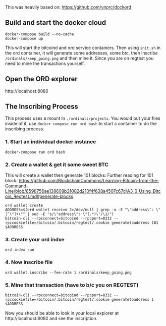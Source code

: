 This was heavily based on: https://github.com/vnprc/dockord

## Build and start the docker cloud

```
docker-compose build --no-cache
docker-compose up
```

This will start the bitcoind and ord service containers. Then using `init.sh` in the ord container, it will generate some addresses, some btc, then inscribe `/ordinals/keep_going.png` and then mine it.
Since you are on regtest you need to mine the transactions yourself.

## Open the ORD explorer

http://localhost:8080

## The Inscribing Process

This process uses a mount in `./ordinals/projects`. You would put your files inside of it, use `docker-compose run ord bash` to start a container to do the inscribing process.

### 1. Start an individual docker instance

```
docker-compose run ord bash
```

### 2. Create a wallet & get it some sweet BTC

This will create a wallet then generate 101 blocks: Further reading for 101 block: https://github.com/BlockchainCommons/Learning-Bitcoin-from-the-Command-Line/blob/8598756ae138608b21082d210f4f638a4507c67d/A3_0_Using_Bitcoin_Regtest.md#generate-blocks

```
ord wallet create
ADDRESS=$(ord wallet receive 2>/dev/null | grep -o -E "\"address\": \"[^\"]+\"" | sed -E "s/\"address\": \"(.*)\"/\1/")
bitcoin-cli --rpcconnect=bitcoind --rpcport=8332 --rpccookiefile=/bitcoin/.bitcoin/regtest/.cookie generatetoaddress 101 $ADDRESS
```

### 3. Create your ord indxe

```
ord index run
```

### 4. Now inscribe file

```
ord wallet inscribe --fee-rate 1 /ordinals/keep_going.png
```

### 5. Mine that transaction (have to b/c you on REGTEST)

```
bitcoin-cli --rpcconnect=bitcoind --rpcport=8332 --rpccookiefile=/bitcoin/.bitcoin/regtest/.cookie generatetoaddress 1 $ADDRESS
```

Now you should be able to look in your local explorer at http://localhost:8080 and see the inscription.
